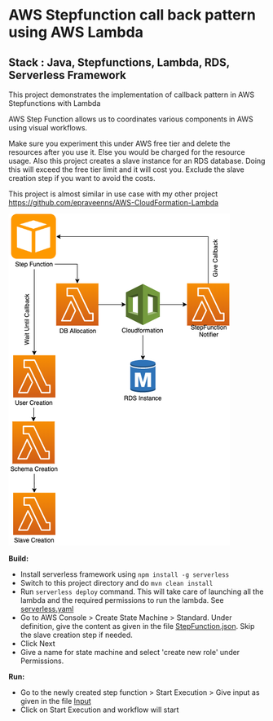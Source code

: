 # AWS Stepfunction call back pattern using AWS Lambda

## Stack : Java, Stepfunctions, Lambda, RDS, Serverless Framework


This project demonstrates the implementation of callback pattern in AWS Stepfunctions with Lambda


AWS Step Function allows us to coordinates various components in AWS using visual workflows.

Make sure you experiment this under AWS free tier and delete the resources after you use it. Else you would be charged for the resource usage.
Also this project creates a slave instance for an RDS database. Doing this will exceed the free tier limit and it will cost you. Exclude the slave creation step if you want to avoid the costs.

This project is almost similar in use case with my other project https://github.com/epraveenns/AWS-CloudFormation-Lambda

![Flow](drawings/Flow.png)

**Build:**
- Install serverless framework using `npm install -g serverless`
- Switch to this project directory and do `mvn clean install`
- Run `serverless deploy` command. This will take care of launching all the lambda and the required permissions to run the lambda. See [serverless.yaml](serverless.yaml)
- Go to AWS Console > Create State Machine > Standard. Under definition, give the content as given in the file [StepFunction.json](src/resources/StepFunction,json). Skip the slave creation step if needed.
- Click Next
- Give a name for state machine and select 'create new role' under Permissions.

**Run:**
- Go to the newly created step function > Start Execution > Give input as given in the file [Input](src/resources/SampleStepfunctionInput.json)
- Click on Start Execution and workflow will start
